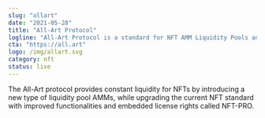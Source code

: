 ```yaml
---
slug: "allart"
date: "2021-05-28"
title: "All-Art Protocol"
logline: "All-Art Protocol is a standard for NFT AMM Liquidity Pools and NFTs."
cta: "https://all.art"
logo: /img/allart.svg
category: nft
status: live
---
```


The All-Art protocol provides constant liquidity for NFTs by introducing a new type of liquidity pool AMMs, while upgrading the current NFT standard with improved functionalities and embedded license rights called NFT-PRO.
